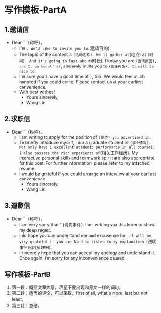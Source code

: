 # 写作模板-PartA

## 1.邀请信

- Dear ``（称呼），
  - I'm ``. We'd like to invite you to``.(邀请目的).
  - The topic of the contest is ``(活动名称). We'll gather at``(地点) at ``(时间). And it's going to last about``(时长). I know you are ``(邀请原因), and I, on behalf of``, sincerely invite you to ``(担任角色). It will be nice to``.
  - I'm sure you'll have a good time at ``, too. We would feel much honored if you could come. Please contact us at your earliest convenience.
  - With best wishes!
    - Yours sincerely,
    - Wang Lin

## 2.求职信

- Dear ``（称呼），
  - I am writing to apply for the position of ``(职位) you advertised in``.
  - To briefly introduce myself, I am a graduate student of ``(学业情况). Not only have i excellent academic performance in all courses, I also possess the rich experience of``(相关工作经历). My interactive personal skills and teamwork spir it are also appropriate for this post. For further information, please refer to my attached resume.
  - I would be grateful if you could arrange an interview at your earliest convenience.
    - Yours sincerely,
    - Wang Lin

## 3.道歉信

- Dear ``（称呼），
  - I am very sorry that ``(说明事件). I am writing you this letter to show my deep regret.
  - I do hope you can understand me and excuse me for ``. I will be very grateful if you are kind to listen to my explanation.``(说明事件原因及理由).
  - I sincerely hope that you can accept my apology and understand it. Once again, I'm sorry for any inconvenience caused.

## 写作模板-PartB

1. 第一段：概括文章大意，尽量不要出现和原文一样的词句。
2. 第二段：适当的评论，可以采取，first of all, what's more, last but not least。
3. 第三段：总结。
